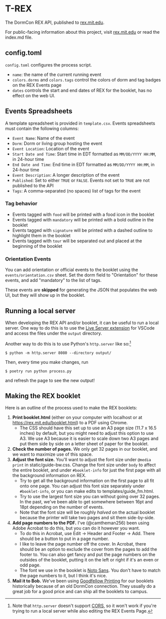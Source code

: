# T-REX

The DormCon REX API, published to [rex.mit.edu].

For public-facing information about this project, visit [rex.mit.edu] or read
the index.md file.

[rex.mit.edu]: https://rex.mit.edu

## config.toml

`config.toml` configures the process script.

- `name`: the name of the current running event
- `colors.dorms` and `colors.tags` control the colors of dorm and tag badges on
  the REX Events page
- `dates` controls the start and end dates of REX for the booklet, has no effect
  on the web UI.

## Events Spreadsheets

A template spreadsheet is provided in `template.csv`. Events spreadsheets must
contain the following columns:

- `Event Name`: Name of the event
- `Dorm`: Dorm or living group hosting the event
- `Event Location`: Location of the event
- `Start Date and Time`: Start time in EDT formatted as `MM/DD/YYYY HH:MM`, in
  24-hour time
- `End Date and Time`: End time in EDT formatted as `MM/DD/YYYY HH:MM`, in
  24-hour time
- `Event Description`: A longer description of the event
- `Published`: Set to either `TRUE` or `FALSE`. Events not set to `TRUE` are not
  published to the API
- `Tags`: A comma-separated (no spaces) list of tags for the event

### Tag behavior

- Events tagged with `food` will be printed with a food icon in the booklet
- Events tagged with `mandatory` will be printed with a bold outline in the
  booklet
- Events tagged with `signature` will be printed with a dashed outline to
  highlight them in the booklet
- Events tagged with `tour` will be separated out and placed at the beginning of
  the booklet

### Orientation Events

You can add orientation or official events to the booklet using the
`events/orientation.csv` sheet. Set the dorm field to "Orientation" for these
events, and add "mandatory" to the list of tags.

These events are **skipped** for generating the JSON that populates the web UI,
but they will show up in the booklet.

## Running a local server

When developing the REX API and/or booklet, it can be useful to run a local
server. One way to do this is to use the
[Live Server extension](https://marketplace.visualstudio.com/items?itemName=ritwickdey.LiveServer)
for VSCode and access the files under the `output` directory.

Another way to do this is to use Python's `http.server` like so:[^cors]

```shell
$ python -m http.server 8080 --directory output/
```

Then, every time you make changes, run

```shell
$ poetry run python process.py
```

and refresh the page to see the new output!

[^cors]:
    Note that `http.server` doesn't support
    [CORS](https://en.wikipedia.org/wiki/Cross-origin_resource_sharing), so it
    won't work if you're trying to run a local server while also editing the REX
    Events Page.

## Making the REX booklet

Here is an outline of the process used to make the REX booklets:

1. **Print booklet.html** (either on your computer with localhost or at
   https://rex.mit.edu/booklet.html) to a PDF using Chrome.
   - The CSS should have this set up to use an A3 page size (11.7 x 16.5 inches)
     by default, but you might need to adjust this option to use A3. We use A3
     because it is easier to scale down two A3 pages and put them side by side
     on a letter sheet of paper for the booklet.
2. **Check the number of pages.** We only get 32 pages in our booklet, and we
   want to maximize use of this space.
3. **Adjust the font size.** You'll want to adjust the font size under
   `@media print` in static/guide-bw.css. Change the font size under `body` to
   affect the entire booklet, and under `#booklet-info` for just the first page
   with all the background information on REX.
   - Try to get all the background information on the first page to all fit onto
     one page. You can adjust this font size separately under `#booklet-info`,
     or you can make edits to templates/guide_fm.html.
   - Try to use the largest font size you can without going over 32 pages. In
     the past, we've been able to get somewhere between 16pt and 18pt depending
     on the number of events.
   - Note that the font size will be roughly _halved_ on the actual booklet
     because the printer will take two pages and sit them side-by-side.
4. **Add page numbers to the PDF.** I've (@camtheman256) been using Adobe
   Acrobat to do this, but you can do it however you want.
   - To do this in Acrobat, use Edit &rarr; Header and Footer &rarr; Add. There
     should be a button to put in a page number.
   - I like to leave the page number off the cover. In Acrobat, there should be
     an option to exclude the cover from the pages to add the footer to. You can
     also get fancy and put the page numbers on the outsides of the booklet,
     putting it on the left or right if it's an even or odd page.
   - The font we use in the booklet is
     [Noto Sans](https://fonts.google.com/noto/specimen/Noto+Sans). You don't
     have to match the page numbers to it, but I think it's nice.
5. **Mail it to Bob.** We've been using
   [Goodfellow Printing](https://goodfellowprinting.com/) for our booklets
   historically because of an old DormCon connection. They usually do a great
   job for a good price and can ship all the booklets to campus.
